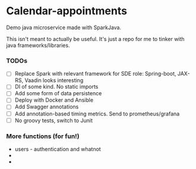 # Calendar-appointments

Demo java microservice made with SparkJava.

This isn't meant to actually be useful. It's just a repo for me to tinker with java frameworks/libraries.

### TODOs

- [ ] Replace Spark with relevant framework for SDE role: Spring-boot, JAX-RS, Vaadin looks interesting
- [ ] DI of some kind. No static imports
- [ ] Add some form of data persistence
- [ ] Deploy with Docker and Ansible 
- [ ] Add Swagger annotations
- [ ] Add annotation-based timing metrics. Send to prometheus/grafana
- [ ] No groovy tests, switch to Junit 

### More functions (for fun!)

* users - authentication and whatnot
* 
* 